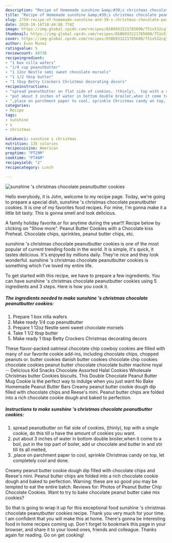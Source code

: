 ```yaml
---
description: "Recipe of Homemade sunshine &amp;#39;s christmas chocolate peanutbutter cookies"
title: "Recipe of Homemade sunshine &amp;#39;s christmas chocolate peanutbutter cookies"
slug: 2759-recipe-of-homemade-sunshine-and-39-s-christmas-chocolate-peanutbutter-cookies
date: 2020-10-16T18:44:08.774Z
image: https://img-global.cpcdn.com/recipes/6586933221785600/751x532cq70/sunshine-s-christmas-chocolate-peanutbutter-cookies-recipe-main-photo.jpg
thumbnail: https://img-global.cpcdn.com/recipes/6586933221785600/751x532cq70/sunshine-s-christmas-chocolate-peanutbutter-cookies-recipe-main-photo.jpg
cover: https://img-global.cpcdn.com/recipes/6586933221785600/751x532cq70/sunshine-s-christmas-chocolate-peanutbutter-cookies-recipe-main-photo.jpg
author: Evan Munoz
ratingvalue: 5
reviewcount: 48738
recipeingredient:
- "1 box nilla wafers"
- "1/4 cup peanutbutter"
- "1 12oz Nestle semi sweet chocolate morsels"
- "1 1/2 tbsp butter"
- "1 tbsp Betty Crockers Christmas decorating decors"
recipeinstructions:
- "spread peanutbutter on flat side of cookies, (thinly),  top with a single cookie, do this till u have the amount of cookies you want."
- "put about 3 inches of water in bottom double broiler,when it come to a boil, put in the top part of boiler, add ur chocolate and butter in and stir till its all melted,"
- ",place on parchment paper to cool, sprinkle Christmas candy on top, let completely cool and done."
categories:
- Recipe
tags:
- sunshine
- s
- christmas

katakunci: sunshine s christmas 
nutrition: 135 calories
recipecuisine: American
preptime: "PT29M"
cooktime: "PT46M"
recipeyield: "2"
recipecategory: Lunch

---
```



![sunshine &#39;s christmas chocolate peanutbutter cookies](https://img-global.cpcdn.com/recipes/6586933221785600/751x532cq70/sunshine-s-christmas-chocolate-peanutbutter-cookies-recipe-main-photo.jpg)

Hello everybody, it is John, welcome to my recipe page. Today, we're going to prepare a special dish, sunshine &#39;s christmas chocolate peanutbutter cookies. It is one of my favorites food recipes. For mine, I'm gonna make it a little bit tasty. This is gonna smell and look delicious.

A family holiday favorite.or for anytime during the year!!! Recipe below by clicking on &#34;Show more&#34;. Peanut Butter Cookies with a Chocolate kiss Preheat. Chocolate chips, sprinkles, peanut butter chips, etc.

sunshine &#39;s christmas chocolate peanutbutter cookies is one of the most popular of current trending foods in the world. It is simple, it's quick, it tastes delicious. It's enjoyed by millions daily. They're nice and they look wonderful. sunshine &#39;s christmas chocolate peanutbutter cookies is something which I've loved my entire life.


To get started with this recipe, we have to prepare a few ingredients. You can have sunshine &#39;s christmas chocolate peanutbutter cookies using 5 ingredients and 3 steps. Here is how you cook it.

<!--inarticleads1-->

##### The ingredients needed to make sunshine &#39;s christmas chocolate peanutbutter cookies:

1. Prepare 1 box nilla wafers
1. Make ready 1/4 cup peanutbutter
1. Prepare 1 12oz Nestle semi sweet chocolate morsels
1. Take 1 1/2 tbsp butter
1. Make ready 1 tbsp Betty Crockers Christmas decorating decors


These flavor-packed oatmeal chocolate chip cowboy cookies are filled with many of our favorite cookie add-ins, including chocolate chips, chopped peanuts or. butter cookies danish butter cookies chocolate chip cookies chocolate cookies peanut butter chocolate chocolate butter machine royal ··· Delicious Kid Snacks Chocolate Assorted Halal Cookies Wholesale Christmas butter Cookies biscuits. This Double Chocolate Peanut Butter Mug Cookie is the perfect way to indulge when you just want No Bake Homemade Peanut Butter Bars Creamy peanut butter cookie dough dip filled with chocolate chips and Reese&#39;s mini. Peanut butter chips are folded into a rich chocolate cookie dough and baked to perfection. 

<!--inarticleads2-->

##### Instructions to make sunshine &#39;s christmas chocolate peanutbutter cookies:

1. spread peanutbutter on flat side of cookies, (thinly),  top with a single cookie, do this till u have the amount of cookies you want.
1. put about 3 inches of water in bottom double broiler,when it come to a boil, put in the top part of boiler, add ur chocolate and butter in and stir till its all melted,
1. ,place on parchment paper to cool, sprinkle Christmas candy on top, let completely cool and done.


Creamy peanut butter cookie dough dip filled with chocolate chips and Reese&#39;s mini. Peanut butter chips are folded into a rich chocolate cookie dough and baked to perfection. Warning: these are so good you may be tempted to eat the entire batch. Reviews for: Photos of Peanut Butter Chip Chocolate Cookies. Want to try to bake chocolate peanut butter cake mix cookies? 

So that is going to wrap it up for this exceptional food sunshine &#39;s christmas chocolate peanutbutter cookies recipe. Thank you very much for your time. I am confident that you will make this at home. There's gonna be interesting food in home recipes coming up. Don't forget to bookmark this page in your browser, and share it to your loved ones, friends and colleague. Thanks again for reading. Go on get cooking!
